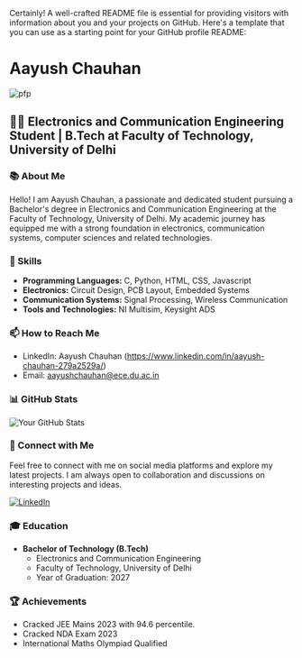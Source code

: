 Certainly! A well-crafted README file is essential for providing visitors with information about you and your projects on GitHub. Here's a template that you can use as a starting point for your GitHub profile README:


# Aayush Chauhan

![pfp](https://github.com/aayush010904/About-Me/assets/149661682/f01a0722-bd42-4a54-aea3-ae213843d3d3)
## 👩‍💻 Electronics and Communication Engineering Student | B.Tech at Faculty of Technology, University of Delhi

### 📚 About Me

Hello! I am Aayush Chauhan, a passionate and dedicated student pursuing a Bachelor's degree in Electronics and Communication Engineering at the Faculty of Technology, University of Delhi. My academic journey has equipped me with a strong foundation in electronics, communication systems, computer sciences and related technologies.


### 🌱 Skills

- **Programming Languages:** C, Python, HTML, CSS, Javascript
- **Electronics:** Circuit Design, PCB Layout, Embedded Systems
- **Communication Systems:** Signal Processing, Wireless Communication
- **Tools and Technologies:** NI Multisim, Keysight ADS

### 📫 How to Reach Me

- LinkedIn: Aayush Chauhan (https://www.linkedin.com/in/aayush-chauhan-279a2529a/)
- Email: aayushchauhan@ece.du.ac.in

### 📊 GitHub Stats

![Your GitHub Stats](https://github-readme-stats.vercel.app/api?username=aayush010904&show_icons=true&hide=issues&theme=radical)


### 🤝 Connect with Me

Feel free to connect with me on social media platforms and explore my latest projects. I am always open to collaboration and discussions on interesting projects and ideas.

[![LinkedIn](https://img.shields.io/badge/LinkedIn-Connect-blue)](https://www.linkedin.com/in/aayush-chauhan-279a2529a/)


### 🎓 Education

- **Bachelor of Technology (B.Tech)**
  - Electronics and Communication Engineering
  - Faculty of Technology, University of Delhi
  - Year of Graduation: 2027

### 🏆 Achievements

- Cracked JEE Mains 2023 with 94.6 percentile.
- Cracked NDA Exam 2023
- International Maths Olympiad Qualified
  


